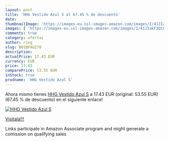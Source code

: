 ```yaml
---
layout: post
title: 'HHG Vestido Azul S al 67.45 % de descuento'
date: 
thumbnailImage: 'https://images-eu.ssl-images-amazon.com/images/I/41JIakF3QtL._SL200_.jpg'
images: [ 'https://images-eu.ssl-images-amazon.com/images/I/41JIakF3QtL._SL200_.jpg' ]
comments: true
category: ofertas
author: ring
slug: B01BFAGZ70
description:
actualPrice: 17.43 EUR
currency: EUR
price: 17.43
comparePrice: 53.55 EUR
inStock: true
prodname: 'HHG Vestido Azul S'
---
```


Ahora mismo tienes [HHG Vestido Azul S](https://www.amazon.es/dp/B01BFAGZ70/?tag=tolees-21) a 17.43 EUR (original: 53.55 EUR) (67.45 %  de descuento) en el siguiente enlace!

[![HHG Vestido Azul S](https://images-eu.ssl-images-amazon.com/images/I/41JIakF3QtL._SL200_.jpg)](https://www.amazon.es/dp/B01BFAGZ70/?tag=tolees-21)

[Visítala!!!](https://www.amazon.es/dp/B01BFAGZ70/?tag=tolees-21)

Links participate in Amazon Associate program and might generate a comission on qualifying sales
